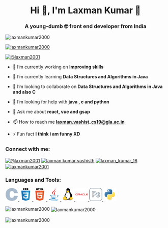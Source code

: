 <h1 align="center">Hi 👋, I'm Laxman Kumar 👋</h1>
<h3 align="center">A young-dumb 🤓 front end developer from India</h3>

<p align="left"> <img src="https://komarev.com/ghpvc/?username=laxmankumar2000&label=Profile%20views&color=14db3c&style=flat" alt="laxmankumar2000" /> </p>

<p align="left"> <a href="https://github.com/ryo-ma/github-profile-trophy"><img src="https://github-profile-trophy.vercel.app/?username=laxmankumar2000" alt="laxmankumar2000" /></a> </p>

<p align="left"> <a href="https://twitter.com/@laxman2001" target="blank"><img src="https://img.shields.io/twitter/follow/@laxman2001?logo=twitter&style=for-the-badge" alt="@laxman2001" /></a> </p>

- 🔭 I’m currently working on **Improving skills**

- 🌱 I’m currently learning **Data Structures and Algorithms in Java**

- 👯 I’m looking to collaborate on **Data Structures and Algorithms in Java and also C**

- 🤝 I’m looking for help with **java , c and python**

- 💬 Ask me about **react, vue and gsap**

- 📫 How to reach me **laxman.vashist_cs19@gla.ac.in**

- ⚡ Fun fact **I think i am funny XD**

<h3 align="left">Connect with me:</h3>
<p align="left">
<a href="https://twitter.com/@laxman2001" target="blank"><img align="center" src="https://cdn.jsdelivr.net/npm/simple-icons@3.0.1/icons/twitter.svg" alt="@laxman2001" height="30" width="40" /></a>
<a href="https://linkedin.com/in/laxman kumar vashisth" target="blank"><img align="center" src="https://cdn.jsdelivr.net/npm/simple-icons@3.0.1/icons/linkedin.svg" alt="laxman kumar vashisth" height="30" width="40" /></a>
<a href="https://instagram.com/laxman_kumar_18" target="blank"><img align="center" src="https://cdn.jsdelivr.net/npm/simple-icons@3.0.1/icons/instagram.svg" alt="laxman_kumar_18" height="30" width="40" /></a>
<a href="https://www.hackerrank.com/laxmankumar2001" target="blank"><img align="center" src="https://cdn.jsdelivr.net/npm/simple-icons@3.0.1/icons/hackerrank.svg" alt="laxmankumar2001" height="30" width="40" /></a>
</p>

<h3 align="left">Languages and Tools:</h3>
<p align="left"> <a href="https://www.cprogramming.com/" target="_blank"> <img src="https://raw.githubusercontent.com/devicons/devicon/master/icons/c/c-original.svg" alt="c" width="40" height="40"/> </a> <a href="https://www.w3schools.com/css/" target="_blank"> <img src="https://raw.githubusercontent.com/devicons/devicon/master/icons/css3/css3-original-wordmark.svg" alt="css3" width="40" height="40"/> </a> <a href="https://www.w3.org/html/" target="_blank"> <img src="https://raw.githubusercontent.com/devicons/devicon/master/icons/html5/html5-original-wordmark.svg" alt="html5" width="40" height="40"/> </a> <a href="https://www.java.com" target="_blank"> <img src="https://raw.githubusercontent.com/devicons/devicon/master/icons/java/java-original.svg" alt="java" width="40" height="40"/> </a> <a href="https://www.linux.org/" target="_blank"> <img src="https://raw.githubusercontent.com/devicons/devicon/master/icons/linux/linux-original.svg" alt="linux" width="40" height="40"/> </a> <a href="https://www.oracle.com/" target="_blank"> <img src="https://raw.githubusercontent.com/devicons/devicon/master/icons/oracle/oracle-original.svg" alt="oracle" width="40" height="40"/> </a> <a href="https://www.photoshop.com/en" target="_blank"> <img src="https://raw.githubusercontent.com/devicons/devicon/master/icons/photoshop/photoshop-line.svg" alt="photoshop" width="40" height="40"/> </a> <a href="https://www.python.org" target="_blank"> <img src="https://raw.githubusercontent.com/devicons/devicon/master/icons/python/python-original.svg" alt="python" width="40" height="40"/> </a> </p>

<p><img align="left" src="https://github-readme-stats.vercel.app/api/top-langs?username=laxmankumar2000&show_icons=true&locale=en&layout=compact" alt="laxmankumar2000" /></p>

<p>&nbsp;<img align="center" src="https://github-readme-stats.vercel.app/api?username=laxmankumar2000&show_icons=true&locale=en" alt="laxmankumar2000" /></p>

<p><img align="center" src="https://github-readme-streak-stats.herokuapp.com/?user=laxmankumar2000&" alt="laxmankumar2000" /></p>
